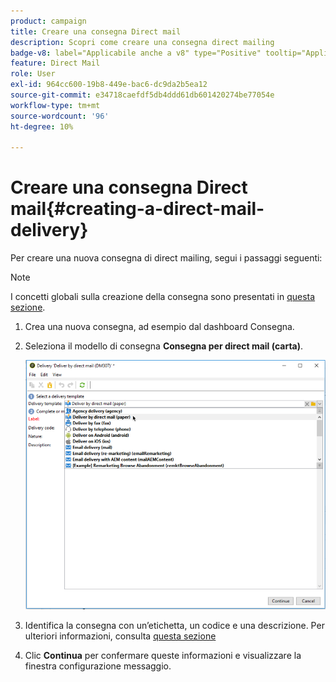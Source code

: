 ```yaml
---
product: campaign
title: Creare una consegna Direct mail
description: Scopri come creare una consegna direct mailing
badge-v8: label="Applicabile anche a v8" type="Positive" tooltip="Applicabile anche a Campaign v8"
feature: Direct Mail
role: User
exl-id: 964cc600-19b8-449e-bac6-dc9da2b5ea12
source-git-commit: e34718caefdf5db4ddd61db601420274be77054e
workflow-type: tm+mt
source-wordcount: '96'
ht-degree: 10%

---
```


# Creare una consegna Direct mail{#creating-a-direct-mail-delivery}

Per creare una nuova consegna di direct mailing, segui i passaggi seguenti:

>[!NOTE]
>
>I concetti globali sulla creazione della consegna sono presentati in [questa sezione](steps-about-delivery-creation-steps.md).

1. Crea una nuova consegna, ad esempio dal dashboard Consegna.
1. Seleziona il modello di consegna **Consegna per direct mail (carta)**.

   ![](assets/direct_mail.png)

1. Identifica la consegna con un’etichetta, un codice e una descrizione. Per ulteriori informazioni, consulta [questa sezione](steps-create-and-identify-the-delivery.md#identifying-the-delivery)
1. Clic **Continua** per confermare queste informazioni e visualizzare la finestra configurazione messaggio.
